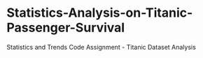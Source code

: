 # Statistics-Analysis-on-Titanic-Passenger-Survival
Statistics and Trends Code Assignment - Titanic Dataset Analysis
